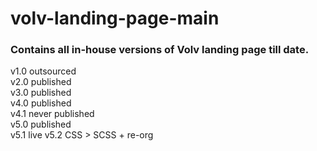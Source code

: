 # volv-landing-page-main
<h3>Contains all in-house versions of Volv landing page till date.</h3>

v1.0 outsourced<br>
v2.0 published<br>
v3.0 published<br>
v4.0 published<br>
v4.1 never published<br>
v5.0 published<br>
v5.1 live
v5.2 CSS > SCSS + re-org
